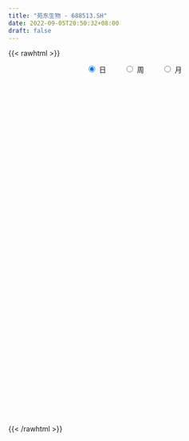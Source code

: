```yaml
---
title: "苑东生物 - 688513.SH"
date: 2022-09-05T20:50:32+08:00
draft: false
---
```

{{< rawhtml >}}
    <div style="text-align: center">
        <label style="padding: 1rem;"><input style="margin-right: .5rem" type="radio" name="period" value="D" checked onclick="period_change(this)">日</label>
        <label style="padding: 1rem;"><input style="margin-right: .5rem" type="radio" name="period" value="W" onclick="period_change(this)">周</label>
        <label style="padding: 1rem;"><input style="margin-right: .5rem" type="radio" name="period" value="M" onclick="period_change(this)">月</label>
    </div>
    <div id="chart" style="height: 700px;"></div> 
    <script type="text/javascript">
        const D_v = [179288.15,101387.29,84941.63,60343.15,51311.43,41152.66,30632.83,27753.67,18935.34,27508.37,22619.22,47606.26,21543.46,16333.46,19365.78,21265.16,15205.59,11748.53,17026.25,8494.72,9306.65,11821.49,15340.35,13399.79,24670.44,14743.8,11537.12,11911.06,12759.18,13360.51,13794.62,13381.86,7322.59,10827.21,7679.54,9075.73,10219.37,13784.32,8064.44,5420.5,6829.8,10794.38,15506.44,18825.06,11124.3,7012.35,6121.79,7814.31,8197.77,5789.52,22901.57,13729.7,28488.13,13181.88,14452.89,8908.75,12156.99,6172.84,5531.55,6032.75,5326.14,4816.56,5130.88,5685.33,5997.94,3644.01,7612.09,3300.24,3845.95,4058.09,5970.99,5906.73,5500.37,8104.78,8821.41,9876.35,3627.0,4483.38,2990.63,3230.12,3122.37,4827.17,4457.87,6803.47,10276.07,5254.3,10656.99,4075.2,3654.43,6169.0,8271.0,4775.58,3844.66,3276.54,4293.46,4887.6,5189.0,2925.81,2628.8,3500.9,2948.4,2539.37,2983.3,3239.3,4312.88,3363.38,2321.44,2287.53,2918.22,4676.44,3616.35,5711.12,3142.55,3152.97,3853.32,2329.92,3381.24,8619.77,3466.66,4228.48,2360.44,4139.25,3755.79,2960.13,2187.08,3900.43,3175.56,2259.63,3017.49,3043.16,3546.7,2823.24,2925.41,2352.87,2168.18,3212.72,4202.16,7898.15,1802.25,3484.58,2929.45,3150.3,2320.99,3842.39,2657.33,3346.91,2686.21,4763.13,3178.0,7580.82,5952.66,4840.78,4128.89,2082.22,3740.46,8411.8,5388.62,3792.25,4802.52,4342.55,2555.43,5118.31,2138.92,2454.75,2321.94,11012.39,6083.73,4613.76,9502.27,5332.4,5084.89,7306.15,8953.64,7643.32,16500.96,6706.16,7255.86,7789.3,6998.35,10646.66,8222.98,7078.06,11104.89,5336.12,6614.6,6596.34,5305.21,6462.49,3160.89,2393.32,3472.93,3838.03,10316.6,3460.51,4315.78,3449.48,4717.21,4042.74,3730.84,5490.94,7381.88,6114.07,7578.04,3402.31,5342.82,2935.43,3575.16,3190.92,4677.51,4438.35,2732.37,3640.93,4305.4,5550.16,11150.06,6711.34,6999.69,5324.47,6645.1,3354.88,15552.17,7805.21,14538.29,9443.17,9259.34,9274.56,4097.5,6637.93,6048.39,3617.62,4372.7,5626.15,7126.64,6374.8,13061.6,8821.47,5876.48,8280.28,13040.9,7669.41,6370.3,4458.7,4325.51,4667.42,7157.75,7993.96,10976.77,6596.93,5367.96,7397.66,3773.26,7983.14,5339.37,3435.33,4743.94,5698.62,4751.24,4609.49,4740.5,3650.56,2076.68,5088.29,2348.21,4268.26,2980.65,3445.5,4421.8,3123.38,2638.69,2393.25,2626.46,4135.98,5570.98,6927.13,3315.85,3309.27,4231.41,3051.33,2328.04,3863.11,3107.62,3718.18,3479.27,3421.11,3858.21,4849.12,10975.28,8386.19,6303.16,19460.77,10549.82,13136.79,9477.77,6050.01,7273.25,5852.09,7111.15,22779.84,19530.81,13695.89,9451.4,8969.15,7705.07,9284.62,11465.9,10456.05,6488.07,6374.76,5137.49,5826.45,5410.94,5247.41,5366.34,5678.04,5219.75,4153.73,5060.08,3951.3,6705.05,5219.57,5267.67,13844.48,7858.14,8529.42,14769.13,10589.34,11189.84,21456.94,19013.96,60747.17,36428.13,35207.83,26244.73,19925.06,18000.5,19528.55,11014.22,17268.23,12979.8,10258.12,10049.9,10267.66,7986.66,7255.19,6538.58,7549.67,8483.14,12527.6,7624.28,14248.96,5207.32,7351.81,17165.61,10457.19,6213.24,5181.31,10609.57,9472.98,14469.69,6286.99,3537.17,8042.47,20891.63,11241.64,15405.87,23714.87,10324.98,12540.93,8254.51,10578.53,14597.32,14114.44,6298.62,9767.53,11615.2,6410.19,8980.09,12352.15,5989.18,10115.92,13204.98,4670.42,6759.46,6444.26,6139.89,5530.86,4595.88,4294.66,3613.57,2457.54,4106.3,6989.32,2137.63,2028.95,2951.15,3276.04,6162.26,5104.94,3178.75,7769.87,8094.66,7627.41,8222.82,4152.41,3835.16,5075.22,3829.47,2763.86,3864.17,5040.15,4933.47,3797.98,3068.66,4946.9,4488.38,4089.25,4558.7,3245.19,2138.88,1999.98,2762.57,3170.38,5793.73,6595.66,4294.28,7820.62,5099.31,3483.29,2638.54,2868.97,2198.26,3840.14,4356.47,1967.56,1738.12,1556.94,3552.38,6398.18,4208.68,3796.13,4724.4,4435.29,23500.99,8354.96,5518.09,5424.91,3998.28,3612.83,4087.8,11253.59,8876.73,7680.95,15593.54,9592.17,6412.89,10425.2,13985.31,10562.62,11480.79,8336.14,10792.01,11995.61,12534.83,7986.65,7251.82,6531.63,6771.88,6157.36,5869.3,3105.39,5975.55,5233.48,3466.9,3286.9,5823.69,8257.78,5097.86,6143.17,4782.37,4966.26,3845.32,2273.63,2666.88,1408.23,4322.27,3191.27,3536.5,2902.93]
const D_histogram = [0.0,-0.0906210826,-0.648537645,-1.3224784543,-1.8769971573,-2.391602455,-2.7032591242,-2.6667397584,-2.4480318935,-2.0629432007,-1.5992661753,-1.0029703782,-0.5950316654,-0.3398582106,-0.0870997465,0.1995949742,0.3095578364,0.368648984,0.2202473295,0.1851960344,0.1945261241,0.3213622254,0.5546725391,0.7531557272,0.9336429526,0.9151245054,0.9430658641,0.9288664353,0.9570806905,0.9609935316,0.8387892724,0.6165045713,0.5280863591,0.5084973593,0.4910737911,0.4237474581,0.2766524593,0.1300364335,0.1442724868,0.1727367341,0.2324838051,0.3056237195,0.4209179136,0.5454194981,0.525609006,0.4470958616,0.4408231207,0.4472445356,0.3307165621,0.3026634489,0.4272100958,0.5046072295,0.6314838904,0.6542858456,0.5006791971,0.3065937057,0.0793815837,-0.0751771507,-0.1318903931,-0.1584639083,-0.1752412305,-0.1743887573,-0.1621334906,-0.2023545076,-0.2671533938,-0.2808101404,-0.3618879611,-0.3812315769,-0.3044770933,-0.3048369087,-0.1964635493,-0.1030292228,-0.0753138576,-0.1404870484,-0.2269591166,-0.3983118107,-0.4661949853,-0.5284220326,-0.5022272471,-0.4476432851,-0.3356251677,-0.1697412925,-0.0479656896,-0.0513699113,-0.1846311923,-0.1946811927,-0.0467621142,0.0553133631,0.1008417416,0.227011837,0.3736207887,0.4064407005,0.4265579693,0.4392393817,0.455166897,0.4431768705,0.3233242109,0.2224597288,0.1829494853,0.0948425505,0.0068439391,-0.0075662666,0.0134327872,-0.0421467679,-0.0457118294,-0.0131932579,0.0504780548,0.1078863146,0.1338629715,0.2105860286,0.262921721,0.2870564608,0.2616016451,0.2211194366,0.1256114465,0.0820213649,0.0973212557,0.0183203457,-0.0123022615,-0.0735102693,-0.0771221305,-0.0985137404,-0.1309797894,-0.1537085663,-0.1496470974,-0.1688709827,-0.1802372088,-0.1505720579,-0.115546446,-0.0346995596,0.0247594559,0.1046538416,0.1169869785,0.149878537,0.1412593981,0.1814186958,0.2075130077,0.0965918137,0.0323836259,0.0211679883,-0.0003274373,-0.0220330498,-0.0248133957,-0.0072331496,-0.0014089144,-0.0230386996,-0.0657951672,-0.134718344,-0.1261392842,-0.0129860112,0.1087561377,0.1418216264,0.1542639597,0.1636252552,0.1216903217,0.1784365282,0.1685701176,0.1228288069,0.0235345022,-0.0333366434,-0.07842946,-0.1563550865,-0.1885151933,-0.1758349227,-0.1461625325,0.0161059386,0.0895667548,0.0854406295,0.205651943,0.2279083473,0.2457945962,0.2843327629,0.3312323353,0.3642047604,0.4745959067,0.4951786338,0.4508818244,0.4393281996,0.3591951582,0.3543316899,0.2799449411,0.2105543134,0.1799998418,0.0607449619,-0.0939526416,-0.2076582256,-0.2764733435,-0.3780084631,-0.4613206409,-0.4754617424,-0.4431464267,-0.3747390108,-0.2462365614,-0.1475077543,-0.1041886485,-0.0848691293,-0.0654569974,-0.117054674,-0.1208435668,-0.0916400867,-0.0130853528,0.0393449851,-0.0072091821,-0.0195360762,-0.0741750962,-0.0846544855,-0.0552260028,-0.0315569829,0.0160512217,-0.0157656772,-0.0273759644,-0.0256501129,0.0175877467,0.0322073586,0.1537706135,0.173544185,0.172758214,0.1466080148,0.0022120809,-0.0370640415,0.1161347375,0.2125606192,0.3444442725,0.4372467154,0.4122621821,0.2978667397,0.2240074306,0.166791297,0.0632755694,0.0100508908,-0.0025033486,0.0059922619,-0.0902020024,-0.1618881083,-0.0921943575,-0.1262300685,-0.1025940998,-0.0214796611,0.0761417334,0.0479921399,-0.055707478,-0.140570533,-0.1514222475,-0.1711306451,-0.2434684765,-0.2889250673,-0.2710955775,-0.2483779067,-0.2359847458,-0.2659124924,-0.259564453,-0.296590999,-0.3186199596,-0.3038406648,-0.2781982655,-0.1864686256,-0.091523765,-0.0561299524,-0.0553218173,-0.0499423467,-0.0469712367,-0.098526995,-0.1060270938,-0.0246523532,0.0163203684,-0.0206311225,0.0353207644,0.0730987817,0.1056350729,0.1125179295,0.1154679812,0.1525494505,0.2036268551,0.1856683053,0.1485701337,0.1093780402,0.0381317282,-0.0284977785,-0.035707119,0.012017028,-0.0111031859,0.0413108882,0.0756852918,0.0750803088,0.0875112298,0.0976890483,0.1427127195,0.1545611254,0.1491097652,0.1576500535,0.1486259582,0.1166018008,0.0428567014,-0.0054068674,-0.0255840775,-0.0353375644,-0.0354131217,0.091277319,0.1712338383,0.2441201304,0.2667162405,0.2413209505,0.1808832348,0.1408045325,0.0214545693,-0.0973392734,-0.1423267782,-0.160069195,-0.1594400016,-0.1590907824,-0.1438946894,-0.1485794515,-0.1491865069,-0.1475040622,-0.142862255,-0.1241579397,-0.086488044,-0.0769990827,-0.0906007287,-0.0584051746,-0.0437318142,0.010981754,0.0649241846,0.1103021413,0.1495963932,0.1182208263,0.1568833609,0.1994076761,0.3112300489,0.7502862022,1.0257428385,1.165288107,1.1509633915,1.0517253073,0.8452725776,0.723467398,0.5420294619,0.3148981583,0.0364926569,-0.2531574495,-0.5111201634,-0.7747391837,-0.9101701872,-0.9407652069,-0.9306209761,-0.8627203974,-0.8182864792,-0.882837234,-0.873731648,-0.6465524508,-0.4769192958,-0.3696674625,-0.0580440922,0.2020986609,0.2907940028,0.3764834758,0.3655941334,0.4413274382,0.4374665198,0.3829228052,0.300513139,0.2534123559,0.4205106577,0.4524089066,0.4070739174,0.242665402,0.1367720108,0.198514939,0.1497652986,-0.1134435553,-0.217493518,-0.1150036797,-0.0796222568,0.051146141,0.1147523709,0.121179588,0.1230638215,0.1000233331,0.0731893619,-0.1187938191,-0.1544274291,-0.2021633013,-0.2411197631,-0.2866598005,-0.3568981914,-0.4425888127,-0.5382073889,-0.5527610146,-0.6402027182,-0.6664543582,-0.6591162326,-0.5785529792,-0.5654028122,-0.5600831861,-0.60462263,-0.605224101,-0.6655816963,-0.6112934291,-0.4789418558,-0.3647731548,-0.318208777,-0.1064112614,0.1515040462,0.3446873577,0.4844707776,0.5370417539,0.5679840209,0.5990458293,0.6182544331,0.6142158947,0.6161162883,0.6144916243,0.587005957,0.5625593517,0.3983417028,0.3201448568,0.248817762,0.1402961078,0.1242353039,0.1488170004,0.1915012417,0.2173306934,0.2186211703,0.1643982107,0.0280704872,-0.1602944851,-0.2606310917,-0.2603724309,-0.2749784498,-0.3045289018,-0.2869580542,-0.2764956148,-0.3029538653,-0.3147379189,-0.3236474989,-0.302109106,-0.2006620668,-0.0514378016,0.0038788098,0.0338033626,0.0416996894,0.1444083754,0.4871778948,0.602040525,0.6406905613,0.5936241196,0.5067100941,0.4550193778,0.3479446779,0.3028738022,0.2581329732,0.2070597658,0.3794993104,0.5028001608,0.5634414999,0.5860895446,0.7100363915,0.6117527125,0.5527975286,0.4290640151,0.2727897977,0.179633127,0.0411665889,-0.1421470143,-0.3002402938,-0.434830497,-0.4260275351,-0.4046965282,-0.3974070123,-0.4264745606,-0.2684268143,-0.1883960829,-0.1457146162,-0.1551516838,-0.0834500451,-0.0499764258,-0.190799381,-0.2160709532,-0.3266440696,-0.5211558731,-0.5903302669,-0.5970337117,-0.4894790961,-0.4009861568,-0.3715617359,-0.3409271554,-0.2025110919,-0.0869352576]
const D_fast = [0.0,-0.1132763533,-0.8333273269,-1.8378877498,-2.8616557421,-3.9741616535,-4.9616331037,-5.5917986775,-5.985098786,-6.1157458934,-6.0518854118,-5.7063322093,-5.4471514129,-5.2769425107,-5.0459589833,-4.7093655189,-4.5220131976,-4.3707598041,-4.4640996261,-4.4528519127,-4.394890292,-4.1877136343,-3.8157351858,-3.428963066,-3.0150651024,-2.8048024232,-2.5410945985,-2.3230774185,-2.0555929906,-1.8114317666,-1.7239387077,-1.7920972661,-1.7484938885,-1.6409585484,-1.5356136688,-1.4970031373,-1.5749350213,-1.6890419388,-1.6387377637,-1.5670893329,-1.4492213107,-1.2996754664,-1.0791517938,-0.8182953348,-0.7067035754,-0.6734427544,-0.5695097152,-0.4512771663,-0.4851259993,-0.4375132503,-0.2061640794,-0.0026151383,0.2821324952,0.4685059118,0.4400690625,0.3226319976,0.1152652715,-0.0580877506,-0.1477735912,-0.2139630836,-0.2745507134,-0.3172954295,-0.3455735355,-0.4363831794,-0.567970414,-0.6518296957,-0.8233795067,-0.9380310167,-0.9373958064,-1.013964849,-0.9547073769,-0.8870303561,-0.8781434553,-0.9784384082,-1.1216502556,-1.3925809023,-1.5770128232,-1.7713453786,-1.8707074049,-1.9280342642,-1.8999224387,-1.7764738867,-1.6666897062,-1.6829364057,-1.8623554847,-1.9210757833,-1.7848472334,-1.6689434153,-1.5982046015,-1.4152815468,-1.1752673979,-1.040837311,-0.9140805499,-0.791589292,-0.6618700525,-0.5630658614,-0.6020874682,-0.6473370181,-0.6411098903,-0.7055061874,-0.7917938141,-0.8080955864,-0.7837383358,-0.8498545829,-0.8648476018,-0.8356273448,-0.7593365184,-0.6749566798,-0.6155142801,-0.4861447158,-0.3680785932,-0.2721797382,-0.2322341426,-0.217436492,-0.2815416205,-0.3046263609,-0.2649961562,-0.3394169798,-0.3731151523,-0.4527007274,-0.4755931212,-0.5216131663,-0.5868241626,-0.647980081,-0.6813303865,-0.7427720175,-0.7991975458,-0.8071754094,-0.8010364089,-0.7288644124,-0.663215533,-0.5571576869,-0.5155778054,-0.4452166127,-0.418520902,-0.3330069304,-0.2550343665,-0.3418076071,-0.3979198885,-0.403843529,-0.4254208139,-0.4526346889,-0.4616183836,-0.445846425,-0.4403744184,-0.4677638785,-0.5269691378,-0.6295719007,-0.6525276619,-0.5426208917,-0.3936897084,-0.3251688131,-0.2741604898,-0.2238928806,-0.2354052336,-0.1340498951,-0.1017737763,-0.1168078852,-0.2102185645,-0.2754238708,-0.3401240525,-0.4571384506,-0.5364273557,-0.5677058158,-0.5745740587,-0.408279103,-0.3124265981,-0.2951925661,-0.1235682667,-0.0443347756,0.0350001223,0.1446214797,0.274329136,0.3983527512,0.6273928742,0.7717702597,0.8401939064,0.9384723315,0.9481380796,1.0318575338,1.0274570203,1.010704971,1.0251504598,0.9210818204,0.7428960565,0.5772759161,0.4393424623,0.2433052269,0.0446628889,-0.0883436482,-0.1668149391,-0.192092276,-0.125148967,-0.0632970985,-0.0460251548,-0.0479229179,-0.0448750353,-0.1257363804,-0.159736165,-0.1534427066,-0.0781593109,-0.0158927267,-0.0642491894,-0.0814601026,-0.1546428966,-0.1862859073,-0.1706639253,-0.1548841511,-0.1032631411,-0.1390214593,-0.1574757375,-0.1621624144,-0.114527618,-0.0918561665,0.0681497419,0.1313093596,0.1737129421,0.1842147466,0.0403718329,-0.0081702999,0.1740621635,0.3236282,0.5416229215,0.7437370431,0.8218180554,0.7818892979,0.7640318464,0.7485135371,0.6608167018,0.6101047459,0.5969246694,0.6069183454,0.4881735805,0.3760154476,0.4226606089,0.3570673809,0.3550548246,0.4307993481,0.5474561759,0.5313046173,0.4136781299,0.2936724417,0.2449651653,0.1824741064,0.0492691559,-0.0684187017,-0.1183631063,-0.1577399121,-0.2043429376,-0.3007488073,-0.3592918813,-0.470466177,-0.5721501274,-0.6333309989,-0.677238166,-0.6321256824,-0.5600617631,-0.5387004386,-0.5517227578,-0.5588288738,-0.567600573,-0.6437880801,-0.6777949523,-0.6025833,-0.5575304863,-0.5996397579,-0.5348576799,-0.4788049672,-0.4198599078,-0.3848475688,-0.3530305218,-0.2778116899,-0.1758275716,-0.147369045,-0.1473246832,-0.1591722666,-0.2208856465,-0.2946395978,-0.3107757181,-0.2600473141,-0.2859433245,-0.2232015284,-0.1699058018,-0.1517407077,-0.1174319791,-0.0828318986,-0.0021300475,0.0483586398,0.0801847208,0.1281375225,0.1562699168,0.1533962095,0.0903652855,0.0407499999,0.0141767704,-0.0044111076,-0.0133399453,0.1361698252,0.258934804,0.3928511287,0.4821262989,0.5170612466,0.5018443396,0.4969667703,0.3829804495,0.2398517884,0.1592825891,0.1015228736,0.0622920666,0.0228685902,0.0020910108,-0.0397386142,-0.0776422962,-0.1128358672,-0.1439096237,-0.1562447933,-0.1401969086,-0.149957718,-0.1862095462,-0.1686152857,-0.1648748789,-0.1074158721,-0.0372423953,0.0357110967,0.1124044469,0.1105840865,0.1884674613,0.2808436956,0.4704735806,1.0971012844,1.6289936304,2.0598609256,2.333277058,2.4969703007,2.5018357153,2.5608973853,2.5149668146,2.3665600506,2.0972777135,1.7443382446,1.3585954899,0.9012916737,0.5383181233,0.2725318019,0.0500207888,-0.0977587319,-0.2578964336,-0.5431564968,-0.7524838228,-0.6869427383,-0.6365394073,-0.6217044396,-0.3245920924,-0.013924674,0.1474691686,0.3272795106,0.4077887015,0.5938538658,0.6993595773,0.7405465641,0.7332651826,0.7495174885,1.0217434548,1.1667439303,1.2231774205,1.1194352555,1.047734867,1.1591065299,1.1477982142,0.8562284715,0.6978051293,0.7715440477,0.7870199064,0.9305748394,1.022869162,1.0595912761,1.092241465,1.0942068099,1.0856701792,0.8639885434,0.7897480761,0.6914713787,0.592234976,0.4750299885,0.3155670497,0.1192292253,-0.1109411981,-0.2636850775,-0.5111774607,-0.7040426901,-0.8614836227,-0.9255586141,-1.0537591502,-1.1884603207,-1.384155422,-1.5360629183,-1.7628159377,-1.8613510277,-1.8487349184,-1.825759506,-1.8587473225,-1.6735526223,-1.3777613031,-1.0984061522,-0.8375050378,-0.6506736231,-0.4777353508,-0.2969120851,-0.1231398731,0.0263755622,0.1823050279,0.33430327,0.4535690919,0.5697623245,0.5051301013,0.5069694695,0.4978468153,0.424399188,0.4393972101,0.5011831566,0.5917427084,0.6719048335,0.7278506029,0.714727196,0.5854170943,0.3569785007,0.1914841212,0.1266496743,0.0432990429,-0.0623836345,-0.1165523005,-0.1752137647,-0.2774104816,-0.3678790149,-0.4577004696,-0.5116893533,-0.4604078308,-0.3240430159,-0.2677567021,-0.2293813086,-0.2110600595,-0.0722492796,0.3923147135,0.6576874749,0.8565101515,0.9578497397,0.9976132377,1.059677366,1.0395888354,1.0702364103,1.0900288246,1.0907205587,1.3580349309,1.6070358215,1.8085375356,1.9777079665,2.2791639112,2.3338184103,2.4130626086,2.3965950989,2.3085183309,2.260269942,2.132095051,1.9132446943,1.6800913413,1.4367935139,1.339089592,1.2592464669,1.1671842297,1.0314980412,1.122439084,1.1553707946,1.1616236072,1.1133986188,1.1642377461,1.185217259,0.9966944585,0.917405148,0.7251710142,0.4003702425,0.1836132819,0.0276514092,0.0128362508,0.0010826508,-0.0623833622,-0.1169805706,-0.0291922801,0.0646497399]
const D_slow = [0.0,-0.0226552707,-0.1847896819,-0.5154092955,-0.9846585848,-1.5825591985,-2.2583739796,-2.9250589192,-3.5370668925,-4.0528026927,-4.4526192365,-4.7033618311,-4.8521197474,-4.9370843001,-4.9588592367,-4.9089604932,-4.8315710341,-4.7394087881,-4.6843469557,-4.6380479471,-4.5894164161,-4.5090758597,-4.3704077249,-4.1821187931,-3.948708055,-3.7199269286,-3.4841604626,-3.2519438538,-3.0126736811,-2.7724252982,-2.5627279801,-2.4086018373,-2.2765802476,-2.1494559077,-2.0266874599,-1.9207505954,-1.8515874806,-1.8190783722,-1.7830102505,-1.739826067,-1.6817051157,-1.6052991859,-1.5000697075,-1.3637148329,-1.2323125814,-1.120538616,-1.0103328358,-0.8985217019,-0.8158425614,-0.7401766992,-0.6333741752,-0.5072223678,-0.3493513952,-0.1857799338,-0.0606101346,0.0160382919,0.0358836878,0.0170894001,-0.0158831982,-0.0554991752,-0.0993094829,-0.1429066722,-0.1834400448,-0.2340286717,-0.3008170202,-0.3710195553,-0.4614915456,-0.5567994398,-0.6329187131,-0.7091279403,-0.7582438276,-0.7840011333,-0.8028295977,-0.8379513598,-0.894691139,-0.9942690916,-1.1108178379,-1.2429233461,-1.3684801579,-1.4803909791,-1.564297271,-1.6067325942,-1.6187240166,-1.6315664944,-1.6777242925,-1.7263945906,-1.7380851192,-1.7242567784,-1.699046343,-1.6422933838,-1.5488881866,-1.4472780115,-1.3406385192,-1.2308286737,-1.1170369495,-1.0062427319,-0.9254116791,-0.8697967469,-0.8240593756,-0.800348738,-0.7986377532,-0.8005293198,-0.797171123,-0.807707815,-0.8191357724,-0.8224340868,-0.8098145732,-0.7828429945,-0.7493772516,-0.6967307445,-0.6310003142,-0.559236199,-0.4938357877,-0.4385559286,-0.407153067,-0.3866477257,-0.3623174118,-0.3577373254,-0.3608128908,-0.3791904581,-0.3984709907,-0.4230994258,-0.4558443732,-0.4942715148,-0.5316832891,-0.5739010348,-0.618960337,-0.6566033515,-0.685489963,-0.6941648529,-0.6879749889,-0.6618115285,-0.6325647839,-0.5950951496,-0.5597803001,-0.5144256262,-0.4625473742,-0.4383994208,-0.4303035143,-0.4250115173,-0.4250933766,-0.430601639,-0.436804988,-0.4386132754,-0.438965504,-0.4447251789,-0.4611739707,-0.4948535567,-0.5263883777,-0.5296348805,-0.5024458461,-0.4669904395,-0.4284244496,-0.3875181358,-0.3570955553,-0.3124864233,-0.2703438939,-0.2396366922,-0.2337530666,-0.2420872275,-0.2616945925,-0.3007833641,-0.3479121624,-0.3918708931,-0.4284115262,-0.4243850416,-0.4019933529,-0.3806331955,-0.3292202098,-0.2722431229,-0.2107944739,-0.1397112832,-0.0569031993,0.0341479908,0.1527969675,0.2765916259,0.389312082,0.4991441319,0.5889429215,0.6775258439,0.7475120792,0.8001506576,0.845150618,0.8603368585,0.8368486981,0.7849341417,0.7158158058,0.62131369,0.5059835298,0.3871180942,0.2763314875,0.1826467348,0.1210875945,0.0842106559,0.0581634937,0.0369462114,0.0205819621,-0.0086817064,-0.0388925981,-0.0618026198,-0.065073958,-0.0552377118,-0.0570400073,-0.0619240264,-0.0804678004,-0.1016314218,-0.1154379225,-0.1233271682,-0.1193143628,-0.1232557821,-0.1300997732,-0.1365123014,-0.1321153647,-0.1240635251,-0.0856208717,-0.0422348254,0.0009547281,0.0376067318,0.038159752,0.0288937416,0.057927426,0.1110675808,0.1971786489,0.3064903278,0.4095558733,0.4840225582,0.5400244159,0.5817222401,0.5975411325,0.6000538551,0.599428018,0.6009260835,0.5783755829,0.5379035558,0.5148549664,0.4832974493,0.4576489244,0.4522790091,0.4713144425,0.4833124774,0.4693856079,0.4342429747,0.3963874128,0.3536047515,0.2927376324,0.2205063656,0.1527324712,0.0906379946,0.0316418081,-0.034836315,-0.0997274282,-0.173875178,-0.2535301679,-0.3294903341,-0.3990399004,-0.4456570568,-0.4685379981,-0.4825704862,-0.4964009405,-0.5088865272,-0.5206293364,-0.5452610851,-0.5717678586,-0.5779309468,-0.5738508547,-0.5790086354,-0.5701784443,-0.5519037489,-0.5254949806,-0.4973654983,-0.468498503,-0.4303611404,-0.3794544266,-0.3330373503,-0.2958948169,-0.2685503068,-0.2590173747,-0.2661418194,-0.2750685991,-0.2720643421,-0.2748401386,-0.2645124166,-0.2455910936,-0.2268210164,-0.204943209,-0.1805209469,-0.144842767,-0.1062024857,-0.0689250444,-0.029512531,0.0076439586,0.0367944088,0.0475085841,0.0461568673,0.0397608479,0.0309264568,0.0220731764,0.0448925061,0.0877009657,0.1487309983,0.2154100584,0.2757402961,0.3209611048,0.3561622379,0.3615258802,0.3371910618,0.3016093673,0.2615920686,0.2217320682,0.1819593726,0.1459857002,0.1088408373,0.0715442106,0.0346681951,-0.0010473687,-0.0320868536,-0.0537088646,-0.0729586353,-0.0956088175,-0.1102101111,-0.1211430647,-0.1183976262,-0.10216658,-0.0745910447,-0.0371919464,-0.0076367398,0.0315841004,0.0814360195,0.1592435317,0.3468150822,0.6032507919,0.8945728186,1.1823136665,1.4452449933,1.6565631377,1.8374299872,1.9729373527,2.0516618923,2.0607850565,1.9974956941,1.8697156533,1.6760308574,1.4484883106,1.2132970088,0.9806417648,0.7649616655,0.5603900457,0.3396807372,0.1212478252,-0.0403902875,-0.1596201115,-0.2520369771,-0.2665480002,-0.2160233349,-0.1433248342,-0.0492039653,0.0421945681,0.1525264276,0.2618930576,0.3576237589,0.4327520436,0.4961051326,0.601232797,0.7143350237,0.816103503,0.8767698535,0.9109628562,0.960591591,0.9980329156,0.9696720268,0.9152986473,0.8865477274,0.8666421632,0.8794286984,0.9081167911,0.9384116881,0.9691776435,0.9941834768,1.0124808173,0.9827823625,0.9441755052,0.8936346799,0.8333547391,0.761689789,0.6724652412,0.561818038,0.4272661908,0.2890759371,0.1290252576,-0.037588332,-0.2023673901,-0.3470056349,-0.488356338,-0.6283771345,-0.779532792,-0.9308388173,-1.0972342414,-1.2500575986,-1.3697930626,-1.4609863513,-1.5405385455,-1.5671413609,-1.5292653493,-1.4430935099,-1.3219758155,-1.187715377,-1.0457193718,-0.8959579144,-0.7413943062,-0.5878403325,-0.4338112604,-0.2801883543,-0.1334368651,0.0072029728,0.1067883985,0.1868246127,0.2490290532,0.2841030802,0.3151619062,0.3523661563,0.4002414667,0.45457414,0.5092294326,0.5503289853,0.5573466071,0.5172729858,0.4521152129,0.3870221052,0.3182774927,0.2421452673,0.1704057537,0.10128185,0.0255433837,-0.053141096,-0.1340529707,-0.2095802473,-0.259745764,-0.2726052144,-0.2716355119,-0.2631846713,-0.2527597489,-0.2166576551,-0.0948631813,0.0556469499,0.2158195902,0.3642256201,0.4909031437,0.6046579881,0.6916441576,0.7673626081,0.8318958514,0.8836607929,0.9785356205,1.1042356607,1.2450960357,1.3916184218,1.5691275197,1.7220656978,1.86026508,1.9675310838,2.0357285332,2.080636815,2.0909284622,2.0553917086,1.9803316351,1.8716240109,1.7651171271,1.6639429951,1.564591242,1.4579726018,1.3908658983,1.3437668775,1.3073382235,1.2685503025,1.2476877913,1.2351936848,1.1874938396,1.1334761012,1.0518150838,0.9215261156,0.7739435488,0.6246851209,0.5023153469,0.4020688077,0.3091783737,0.2239465848,0.1733188119,0.1515849975]
const D_data = [['2020-09-02', 78.0, 74.72, 74.6, 88.0],['2020-09-03', 71.1, 73.3, 70.12, 79.44],['2020-09-04', 72.0, 65.37, 65.28, 72.0],['2020-09-07', 64.51, 59.73, 59.58, 65.99],['2020-09-08', 59.7, 56.5, 55.38, 61.1],['2020-09-09', 56.0, 52.2, 52.2, 56.89],['2020-09-10', 52.5, 50.18, 49.61, 52.84],['2020-09-11', 49.74, 51.27, 49.51, 52.47],['2020-09-14', 52.1, 51.73, 51.28, 52.51],['2020-09-15', 51.11, 53.1, 51.11, 54.24],['2020-09-16', 52.99, 54.31, 52.5, 54.77],['2020-09-17', 53.93, 57.15, 53.6, 59.3],['2020-09-18', 56.16, 56.19, 55.42, 57.0],['2020-09-21', 55.92, 55.0, 54.55, 56.49],['2020-09-22', 54.58, 55.47, 54.58, 57.68],['2020-09-23', 55.3, 56.7, 55.3, 57.2],['2020-09-24', 56.5, 55.07, 54.63, 56.5],['2020-09-25', 55.4, 54.48, 54.22, 56.36],['2020-09-28', 54.39, 51.2, 51.0, 54.43],['2020-09-29', 52.0, 51.62, 50.86, 52.18],['2020-09-30', 52.0, 51.6, 51.33, 52.16],['2020-10-09', 52.6, 53.0, 52.19, 53.17],['2020-10-12', 53.0, 55.03, 52.9, 55.12],['2020-10-13', 55.14, 55.68, 54.49, 55.98],['2020-10-14', 55.5, 56.58, 55.06, 58.66],['2020-10-15', 56.34, 54.72, 54.58, 56.34],['2020-10-16', 54.83, 55.56, 54.28, 55.72],['2020-10-19', 55.57, 55.34, 55.05, 57.0],['2020-10-20', 55.55, 56.22, 55.0, 56.88],['2020-10-21', 56.52, 56.36, 55.42, 57.14],['2020-10-22', 55.98, 54.8, 54.3, 56.23],['2020-10-23', 54.8, 52.84, 52.5, 55.47],['2020-10-26', 52.84, 53.8, 52.51, 53.95],['2020-10-27', 54.14, 54.47, 54.14, 55.28],['2020-10-28', 54.61, 54.5, 53.8, 54.8],['2020-10-29', 54.39, 53.73, 53.5, 54.39],['2020-10-30', 54.25, 52.16, 52.11, 54.27],['2020-11-02', 52.05, 51.27, 49.8, 52.1],['2020-11-03', 51.2, 52.78, 51.03, 52.91],['2020-11-04', 52.81, 52.95, 52.4, 53.36],['2020-11-05', 53.73, 53.5, 52.82, 53.99],['2020-11-06', 53.86, 54.01, 53.4, 54.95],['2020-11-09', 54.48, 55.12, 53.76, 55.38],['2020-11-10', 55.59, 56.07, 55.11, 56.65],['2020-11-11', 55.85, 54.79, 54.45, 56.13],['2020-11-12', 54.99, 54.01, 53.85, 55.24],['2020-11-13', 54.01, 54.89, 53.52, 54.89],['2020-11-16', 55.18, 55.27, 54.78, 55.68],['2020-11-17', 55.08, 53.62, 53.42, 55.45],['2020-11-18', 53.7, 54.48, 53.61, 54.57],['2020-11-19', 54.2, 56.85, 54.02, 57.81],['2020-11-20', 57.0, 57.1, 56.03, 57.47],['2020-11-23', 56.9, 58.67, 56.88, 60.8],['2020-11-24', 58.06, 58.25, 57.73, 59.3],['2020-11-25', 58.42, 56.13, 55.86, 58.58],['2020-11-26', 56.13, 55.0, 54.67, 56.49],['2020-11-27', 55.01, 53.6, 52.88, 55.27],['2020-11-30', 53.38, 53.48, 52.71, 54.09],['2020-12-01', 53.49, 54.05, 53.49, 54.16],['2020-12-02', 54.27, 54.08, 53.62, 54.43],['2020-12-03', 54.01, 53.94, 53.52, 54.32],['2020-12-04', 53.67, 53.96, 53.6, 54.04],['2020-12-07', 53.9, 53.98, 53.82, 54.63],['2020-12-08', 54.3, 53.07, 53.07, 54.3],['2020-12-09', 53.07, 52.25, 51.84, 53.29],['2020-12-10', 52.23, 52.41, 52.02, 52.99],['2020-12-11', 52.51, 50.99, 50.61, 52.51],['2020-12-14', 51.0, 51.12, 50.72, 51.47],['2020-12-15', 51.0, 52.12, 51.0, 52.23],['2020-12-16', 51.91, 51.02, 51.0, 52.24],['2020-12-17', 51.17, 52.37, 51.15, 52.44],['2020-12-18', 52.59, 52.5, 52.25, 53.44],['2020-12-21', 52.77, 51.82, 51.5, 52.98],['2020-12-22', 51.8, 50.35, 49.84, 52.27],['2020-12-23', 50.35, 49.4, 49.18, 51.3],['2020-12-24', 49.4, 47.25, 47.02, 49.4],['2020-12-25', 47.02, 47.4, 46.76, 47.54],['2020-12-28', 47.5, 46.55, 46.35, 47.5],['2020-12-29', 46.5, 46.96, 46.35, 47.39],['2020-12-30', 46.71, 46.95, 46.54, 47.0],['2020-12-31', 46.92, 47.59, 46.82, 47.7],['2021-01-04', 47.42, 48.59, 47.42, 48.79],['2021-01-05', 48.69, 48.5, 48.11, 49.05],['2021-01-06', 48.47, 46.98, 46.62, 48.69],['2021-01-07', 46.75, 44.65, 44.44, 47.15],['2021-01-08', 44.65, 45.41, 44.01, 45.66],['2021-01-11', 47.21, 47.42, 47.11, 48.46],['2021-01-12', 46.62, 47.28, 46.51, 47.4],['2021-01-13', 47.1, 46.79, 46.5, 47.58],['2021-01-14', 46.81, 48.16, 45.92, 48.46],['2021-01-15', 48.27, 49.17, 48.02, 50.03],['2021-01-18', 49.16, 48.33, 48.06, 49.45],['2021-01-19', 48.33, 48.45, 48.18, 49.3],['2021-01-20', 48.52, 48.61, 48.22, 48.99],['2021-01-21', 48.74, 48.92, 48.73, 49.78],['2021-01-22', 49.3, 48.79, 48.25, 49.3],['2021-01-25', 48.88, 47.25, 47.07, 48.88],['2021-01-26', 47.28, 46.98, 46.88, 47.39],['2021-01-27', 47.4, 47.41, 46.8, 47.79],['2021-01-28', 47.0, 46.45, 46.01, 47.6],['2021-01-29', 46.98, 45.9, 45.51, 46.98],['2021-02-01', 45.63, 46.43, 45.63, 46.52],['2021-02-02', 46.77, 46.78, 46.23, 47.38],['2021-02-03', 46.77, 45.6, 45.3, 46.89],['2021-02-04', 45.58, 45.94, 44.21, 46.1],['2021-02-05', 46.0, 46.33, 45.94, 46.95],['2021-02-08', 46.5, 46.88, 46.23, 47.19],['2021-02-09', 46.99, 47.08, 46.68, 47.09],['2021-02-10', 47.3, 46.9, 46.82, 47.34],['2021-02-18', 47.3, 47.85, 47.11, 48.05],['2021-02-19', 48.02, 47.99, 47.62, 48.1],['2021-02-22', 47.99, 47.98, 47.82, 48.9],['2021-02-23', 47.92, 47.5, 47.3, 48.15],['2021-02-24', 47.7, 47.26, 47.0, 47.92],['2021-02-25', 47.55, 46.28, 46.28, 47.7],['2021-02-26', 45.73, 46.58, 45.72, 46.76],['2021-03-01', 46.88, 47.26, 46.52, 47.3],['2021-03-02', 47.0, 45.9, 45.78, 47.0],['2021-03-03', 45.58, 46.16, 45.58, 46.19],['2021-03-04', 46.15, 45.44, 45.43, 46.34],['2021-03-05', 45.45, 45.87, 45.28, 46.0],['2021-03-08', 45.98, 45.45, 45.44, 46.4],['2021-03-09', 45.51, 45.01, 44.64, 45.85],['2021-03-10', 45.4, 44.8, 44.36, 45.54],['2021-03-11', 44.77, 44.89, 44.62, 45.21],['2021-03-12', 44.97, 44.35, 44.22, 45.22],['2021-03-15', 44.43, 44.14, 43.9, 44.43],['2021-03-16', 44.35, 44.48, 44.13, 44.7],['2021-03-17', 44.45, 44.52, 44.26, 44.68],['2021-03-18', 44.69, 45.25, 44.58, 45.4],['2021-03-19', 45.11, 45.26, 45.03, 45.75],['2021-03-22', 45.29, 45.85, 45.23, 45.92],['2021-03-23', 45.87, 45.25, 45.09, 45.93],['2021-03-24', 45.25, 45.65, 45.18, 45.9],['2021-03-25', 45.53, 45.23, 45.0, 45.85],['2021-03-26', 45.23, 45.98, 45.23, 46.06],['2021-03-29', 46.18, 46.07, 45.92, 46.54],['2021-03-30', 45.23, 44.18, 44.05, 45.91],['2021-03-31', 44.29, 44.28, 44.0, 44.34],['2021-04-01', 44.21, 44.7, 44.05, 45.1],['2021-04-02', 45.1, 44.43, 44.42, 45.1],['2021-04-06', 44.26, 44.24, 43.91, 44.41],['2021-04-07', 44.38, 44.33, 43.98, 44.4],['2021-04-08', 44.39, 44.55, 44.17, 44.76],['2021-04-09', 44.55, 44.4, 44.16, 44.55],['2021-04-12', 44.53, 43.94, 43.84, 44.53],['2021-04-13', 43.98, 43.4, 43.37, 43.98],['2021-04-14', 43.39, 42.62, 42.08, 43.39],['2021-04-15', 42.6, 43.25, 42.32, 43.39],['2021-04-16', 43.69, 44.76, 43.33, 45.42],['2021-04-19', 44.47, 45.47, 44.47, 45.53],['2021-04-20', 45.3, 44.81, 44.71, 45.89],['2021-04-21', 44.79, 44.73, 44.73, 45.38],['2021-04-22', 45.09, 44.82, 44.65, 45.1],['2021-04-23', 44.82, 44.15, 44.0, 44.82],['2021-04-26', 44.69, 45.5, 44.69, 45.98],['2021-04-27', 45.33, 44.89, 44.0, 45.33],['2021-04-28', 44.85, 44.37, 44.06, 44.95],['2021-04-29', 44.3, 43.33, 43.3, 44.5],['2021-04-30', 43.34, 43.4, 42.76, 43.7],['2021-05-06', 43.07, 43.19, 42.9, 43.6],['2021-05-07', 43.13, 42.31, 42.26, 43.39],['2021-05-10', 42.32, 42.4, 42.09, 42.49],['2021-05-11', 42.32, 42.71, 41.85, 42.85],['2021-05-12', 42.71, 42.85, 42.23, 43.0],['2021-05-13', 43.5, 44.92, 43.5, 45.16],['2021-05-14', 44.7, 44.43, 44.12, 44.74],['2021-05-17', 44.3, 43.66, 43.66, 44.45],['2021-05-18', 43.89, 45.6, 43.18, 46.67],['2021-05-19', 45.26, 44.89, 44.88, 45.93],['2021-05-20', 44.91, 45.1, 44.43, 45.45],['2021-05-21', 45.15, 45.7, 44.8, 46.22],['2021-05-24', 45.9, 46.27, 44.86, 46.38],['2021-05-25', 46.11, 46.59, 45.85, 46.7],['2021-05-26', 46.2, 48.3, 46.16, 48.88],['2021-05-27', 48.1, 47.95, 47.4, 48.37],['2021-05-28', 47.9, 47.5, 46.88, 47.9],['2021-05-31', 47.41, 48.18, 46.8, 48.45],['2021-06-01', 48.32, 47.47, 47.37, 48.55],['2021-06-02', 47.47, 48.56, 47.0, 48.6],['2021-06-03', 48.15, 47.83, 47.8, 49.2],['2021-06-04', 47.94, 47.81, 47.64, 48.53],['2021-06-07', 47.61, 48.3, 47.4, 48.41],['2021-06-08', 48.2, 47.0, 46.84, 48.32],['2021-06-09', 46.89, 45.92, 45.88, 47.27],['2021-06-10', 46.07, 45.7, 45.5, 46.08],['2021-06-11', 45.7, 45.68, 45.53, 46.4],['2021-06-15', 45.65, 44.64, 44.41, 45.67],['2021-06-16', 44.64, 44.11, 44.03, 44.97],['2021-06-17', 44.19, 44.4, 44.06, 44.55],['2021-06-18', 44.58, 44.71, 44.22, 44.75],['2021-06-21', 44.72, 45.14, 44.62, 45.39],['2021-06-22', 45.15, 46.2, 44.87, 46.85],['2021-06-23', 46.15, 46.3, 45.86, 46.51],['2021-06-24', 46.92, 45.9, 45.65, 46.92],['2021-06-25', 45.7, 45.7, 45.5, 46.1],['2021-06-28', 45.31, 45.75, 45.31, 46.08],['2021-06-29', 45.77, 44.7, 44.68, 45.77],['2021-06-30', 44.71, 45.05, 44.5, 45.33],['2021-07-01', 45.2, 45.44, 44.61, 46.13],['2021-07-02', 45.29, 46.3, 45.21, 46.47],['2021-07-05', 46.38, 46.33, 45.83, 47.1],['2021-07-06', 46.17, 45.11, 44.78, 46.55],['2021-07-07', 44.75, 45.36, 44.75, 45.55],['2021-07-08', 45.29, 44.6, 44.5, 45.29],['2021-07-09', 44.5, 44.9, 44.38, 45.0],['2021-07-12', 44.9, 45.38, 44.74, 45.4],['2021-07-13', 45.38, 45.4, 45.33, 45.85],['2021-07-14', 45.31, 45.87, 45.23, 46.0],['2021-07-15', 45.74, 44.9, 44.51, 45.98],['2021-07-16', 44.96, 45.0, 44.71, 45.22],['2021-07-19', 44.8, 45.1, 44.38, 45.3],['2021-07-20', 44.98, 45.72, 44.98, 45.83],['2021-07-21', 45.9, 45.52, 45.39, 46.1],['2021-07-22', 45.52, 47.29, 45.28, 47.77],['2021-07-23', 47.02, 46.52, 46.3, 47.4],['2021-07-26', 46.52, 46.45, 46.03, 47.39],['2021-07-27', 46.3, 46.19, 46.11, 47.08],['2021-07-28', 46.2, 44.31, 43.6, 46.21],['2021-07-29', 44.65, 45.12, 44.65, 45.23],['2021-07-30', 45.79, 47.88, 45.45, 48.85],['2021-08-02', 48.45, 47.99, 47.35, 48.54],['2021-08-03', 47.7, 49.3, 47.69, 50.45],['2021-08-04', 49.46, 49.77, 48.92, 50.37],['2021-08-05', 49.77, 48.87, 48.87, 50.24],['2021-08-06', 48.84, 47.72, 47.36, 49.01],['2021-08-09', 47.83, 48.0, 47.54, 48.11],['2021-08-10', 47.96, 48.09, 47.23, 48.19],['2021-08-11', 48.2, 47.25, 46.97, 48.29],['2021-08-12', 47.18, 47.57, 47.12, 47.78],['2021-08-13', 47.7, 47.99, 47.13, 48.1],['2021-08-16', 48.0, 48.33, 47.51, 48.36],['2021-08-17', 48.13, 46.83, 46.77, 48.33],['2021-08-18', 46.86, 46.66, 46.36, 47.56],['2021-08-19', 47.23, 48.4, 47.09, 49.31],['2021-08-20', 48.3, 47.18, 46.91, 48.64],['2021-08-23', 47.35, 47.85, 46.64, 47.86],['2021-08-24', 47.85, 48.87, 47.7, 48.99],['2021-08-25', 48.49, 49.65, 48.49, 50.62],['2021-08-26', 49.6, 48.38, 48.1, 49.6],['2021-08-27', 48.03, 47.14, 47.01, 48.35],['2021-08-30', 47.12, 46.85, 46.76, 47.37],['2021-08-31', 46.85, 47.46, 46.6, 47.78],['2021-09-01', 47.46, 47.19, 46.5, 47.47],['2021-09-02', 47.08, 46.16, 46.13, 47.14],['2021-09-03', 46.07, 46.0, 45.88, 46.6],['2021-09-06', 46.44, 46.52, 45.8, 46.57],['2021-09-07', 46.6, 46.5, 46.32, 46.93],['2021-09-08', 46.49, 46.28, 46.16, 46.65],['2021-09-09', 46.27, 45.5, 45.31, 46.27],['2021-09-10', 45.5, 45.67, 45.4, 45.76],['2021-09-13', 45.55, 44.8, 44.69, 45.75],['2021-09-14', 44.98, 44.55, 44.31, 45.0],['2021-09-15', 44.59, 44.7, 44.3, 44.79],['2021-09-16', 44.61, 44.66, 44.4, 45.15],['2021-09-17', 44.66, 45.56, 44.65, 45.63],['2021-09-22', 45.51, 45.93, 45.27, 46.0],['2021-09-23', 45.93, 45.41, 45.41, 46.08],['2021-09-24', 45.54, 44.96, 44.82, 45.69],['2021-09-27', 44.73, 44.92, 44.7, 45.58],['2021-09-28', 44.81, 44.8, 44.56, 45.0],['2021-09-29', 44.78, 43.85, 43.6, 44.78],['2021-09-30', 43.99, 44.08, 43.8, 44.25],['2021-10-08', 44.31, 45.26, 44.31, 45.59],['2021-10-11', 45.01, 45.0, 44.85, 45.55],['2021-10-12', 44.82, 43.95, 43.88, 44.89],['2021-10-13', 44.12, 45.09, 43.9, 45.45],['2021-10-14', 45.17, 45.08, 44.85, 45.5],['2021-10-15', 45.3, 45.2, 44.62, 45.3],['2021-10-18', 45.29, 45.0, 44.67, 45.3],['2021-10-19', 44.81, 45.0, 44.81, 45.3],['2021-10-20', 45.09, 45.58, 44.84, 45.6],['2021-10-21', 45.58, 46.08, 45.26, 46.16],['2021-10-22', 46.45, 45.41, 45.21, 46.45],['2021-10-25', 45.3, 45.11, 45.05, 46.01],['2021-10-26', 45.05, 44.94, 44.66, 45.28],['2021-10-27', 45.03, 44.26, 43.98, 45.03],['2021-10-28', 44.0, 43.91, 43.66, 44.42],['2021-10-29', 44.1, 44.39, 43.89, 44.43],['2021-11-01', 44.18, 45.14, 43.96, 45.35],['2021-11-02', 45.1, 44.28, 44.03, 45.18],['2021-11-03', 44.5, 45.28, 44.31, 45.58],['2021-11-04', 45.43, 45.3, 45.0, 45.5],['2021-11-05', 45.11, 44.98, 44.9, 45.5],['2021-11-08', 44.98, 45.21, 44.64, 45.37],['2021-11-09', 45.01, 45.29, 44.8, 45.52],['2021-11-10', 46.01, 45.95, 45.31, 46.8],['2021-11-11', 45.98, 45.79, 45.49, 46.2],['2021-11-12', 45.77, 45.7, 45.52, 45.9],['2021-11-15', 45.78, 46.0, 45.72, 47.28],['2021-11-16', 46.12, 45.9, 45.67, 46.42],['2021-11-17', 45.81, 45.61, 45.33, 46.18],['2021-11-18', 45.58, 44.87, 44.83, 45.75],['2021-11-19', 44.78, 44.88, 44.48, 44.97],['2021-11-22', 44.87, 45.04, 44.49, 45.18],['2021-11-23', 44.98, 45.07, 44.77, 45.27],['2021-11-24', 44.99, 45.14, 44.72, 45.35],['2021-11-25', 45.18, 47.1, 45.14, 47.23],['2021-11-26', 46.89, 47.19, 46.81, 47.98],['2021-11-29', 47.37, 47.7, 46.77, 47.85],['2021-11-30', 47.69, 47.56, 47.11, 47.96],['2021-12-01', 47.48, 47.19, 46.9, 47.7],['2021-12-02', 46.91, 46.73, 46.62, 47.36],['2021-12-03', 46.74, 46.89, 46.62, 47.36],['2021-12-06', 47.01, 45.58, 45.55, 47.01],['2021-12-07', 45.6, 44.96, 44.85, 45.9],['2021-12-08', 45.04, 45.39, 44.83, 45.49],['2021-12-09', 45.39, 45.48, 45.1, 45.6],['2021-12-10', 45.66, 45.57, 45.39, 45.66],['2021-12-13', 45.68, 45.47, 45.45, 45.81],['2021-12-14', 45.45, 45.6, 45.41, 45.9],['2021-12-15', 45.51, 45.28, 45.1, 45.71],['2021-12-16', 45.28, 45.21, 45.06, 45.39],['2021-12-17', 45.28, 45.13, 44.99, 45.64],['2021-12-20', 45.2, 45.07, 45.01, 45.57],['2021-12-21', 45.06, 45.2, 45.05, 45.31],['2021-12-22', 45.35, 45.5, 45.26, 45.79],['2021-12-23', 45.39, 45.2, 45.16, 45.58],['2021-12-24', 45.2, 44.82, 44.62, 45.2],['2021-12-27', 44.82, 45.37, 44.77, 45.65],['2021-12-28', 45.3, 45.22, 45.0, 45.58],['2021-12-29', 45.29, 45.88, 45.13, 46.44],['2021-12-30', 45.89, 46.18, 45.63, 46.2],['2021-12-31', 46.28, 46.4, 46.25, 46.87],['2022-01-04', 46.38, 46.65, 46.31, 47.2],['2022-01-05', 46.37, 45.89, 45.8, 46.76],['2022-01-06', 45.95, 46.9, 45.88, 46.95],['2022-01-07', 47.5, 47.32, 47.26, 49.75],['2022-01-10', 47.73, 48.83, 47.73, 49.26],['2022-01-11', 49.35, 54.89, 49.3, 56.44],['2022-01-12', 54.7, 55.56, 53.0, 56.23],['2022-01-13', 55.56, 55.97, 55.0, 58.01],['2022-01-14', 56.0, 55.46, 54.5, 56.87],['2022-01-17', 55.5, 55.16, 53.22, 56.25],['2022-01-18', 55.07, 53.97, 53.67, 55.85],['2022-01-19', 53.77, 55.02, 53.19, 55.34],['2022-01-20', 54.89, 54.23, 54.01, 55.5],['2022-01-21', 54.27, 53.18, 52.17, 54.97],['2022-01-24', 53.14, 51.6, 51.5, 53.88],['2022-01-25', 51.5, 50.12, 50.0, 52.47],['2022-01-26', 50.1, 49.0, 48.58, 50.77],['2022-01-27', 49.32, 47.25, 47.21, 49.4],['2022-01-28', 47.81, 47.32, 47.01, 48.33],['2022-02-07', 47.85, 47.63, 47.1, 47.99],['2022-02-08', 47.84, 47.49, 47.03, 48.14],['2022-02-09', 47.49, 47.83, 46.8, 47.83],['2022-02-10', 47.98, 47.26, 47.23, 48.4],['2022-02-11', 47.01, 45.22, 45.15, 47.31],['2022-02-14', 45.21, 45.32, 45.0, 45.96],['2022-02-15', 45.77, 48.09, 45.77, 48.4],['2022-02-16', 48.08, 47.98, 47.4, 48.28],['2022-02-17', 47.99, 47.58, 47.01, 48.6],['2022-02-18', 49.0, 51.07, 48.1, 51.82],['2022-02-21', 50.8, 52.0, 50.0, 52.09],['2022-02-22', 51.78, 50.97, 50.65, 52.0],['2022-02-23', 50.93, 51.66, 50.54, 52.0],['2022-02-24', 51.38, 50.95, 49.98, 52.44],['2022-02-25', 51.31, 52.55, 51.31, 52.74],['2022-02-28', 52.45, 52.13, 50.51, 52.62],['2022-03-01', 52.3, 51.71, 51.32, 52.56],['2022-03-02', 51.86, 51.32, 51.3, 52.0],['2022-03-03', 51.38, 51.7, 50.12, 51.92],['2022-03-04', 51.94, 55.06, 51.9, 55.49],['2022-03-07', 55.66, 54.35, 54.2, 56.05],['2022-03-08', 54.8, 53.8, 53.68, 55.29],['2022-03-09', 53.5, 52.12, 50.7, 54.6],['2022-03-10', 53.37, 52.4, 52.29, 55.0],['2022-03-11', 51.89, 54.65, 51.72, 54.85],['2022-03-14', 54.35, 53.58, 53.17, 54.79],['2022-03-15', 53.39, 50.2, 50.15, 53.46],['2022-03-16', 50.87, 51.2, 48.0, 51.44],['2022-03-17', 51.2, 53.78, 51.18, 54.65],['2022-03-18', 53.1, 53.36, 53.1, 54.5],['2022-03-21', 53.2, 55.12, 53.2, 55.81],['2022-03-22', 55.21, 55.0, 54.28, 56.48],['2022-03-23', 54.74, 54.7, 53.8, 55.15],['2022-03-24', 54.33, 54.9, 53.8, 55.83],['2022-03-25', 55.0, 54.76, 54.27, 56.75],['2022-03-28', 54.88, 54.79, 53.82, 55.19],['2022-03-29', 54.78, 52.25, 52.25, 54.78],['2022-03-30', 52.17, 53.62, 50.4, 53.97],['2022-03-31', 53.0, 53.23, 53.0, 54.65],['2022-04-01', 53.03, 53.05, 51.37, 53.47],['2022-04-06', 52.0, 52.64, 52.0, 53.94],['2022-04-07', 52.66, 51.86, 50.64, 52.95],['2022-04-08', 51.7, 51.01, 50.71, 52.22],['2022-04-11', 50.02, 50.07, 49.51, 50.69],['2022-04-12', 49.6, 50.4, 48.35, 50.45],['2022-04-13', 50.4, 48.76, 48.67, 50.4],['2022-04-14', 49.69, 48.7, 48.2, 49.69],['2022-04-15', 48.22, 48.52, 47.21, 48.88],['2022-04-18', 48.52, 49.14, 46.3, 49.2],['2022-04-19', 48.68, 48.03, 47.54, 48.8],['2022-04-20', 48.06, 47.45, 47.29, 48.4],['2022-04-21', 47.45, 46.15, 45.9, 48.0],['2022-04-22', 46.25, 45.97, 45.55, 46.7],['2022-04-25', 46.0, 44.4, 44.36, 47.28],['2022-04-26', 45.0, 45.14, 44.06, 45.88],['2022-04-27', 45.04, 46.0, 44.18, 46.71],['2022-04-28', 45.25, 45.9, 43.89, 46.1],['2022-04-29', 45.6, 45.0, 44.69, 45.88],['2022-05-05', 44.57, 47.38, 44.3, 47.97],['2022-05-06', 47.38, 49.03, 46.93, 49.45],['2022-05-09', 48.88, 49.43, 48.63, 49.6],['2022-05-10', 49.6, 49.8, 48.47, 50.56],['2022-05-11', 49.8, 49.46, 49.18, 50.77],['2022-05-12', 49.6, 49.7, 48.89, 50.14],['2022-05-13', 50.27, 50.2, 49.77, 50.79],['2022-05-16', 50.64, 50.56, 50.04, 51.02],['2022-05-17', 50.56, 50.71, 49.65, 51.19],['2022-05-18', 50.71, 51.2, 50.42, 51.92],['2022-05-19', 50.73, 51.6, 50.73, 51.8],['2022-05-20', 51.29, 51.65, 51.06, 52.25],['2022-05-23', 51.66, 52.0, 51.3, 52.23],['2022-05-24', 51.81, 50.13, 50.13, 52.7],['2022-05-25', 50.01, 50.86, 49.85, 50.9],['2022-05-26', 51.11, 50.8, 49.65, 51.34],['2022-05-27', 50.8, 50.04, 50.03, 51.3],['2022-05-30', 50.27, 51.01, 49.84, 51.25],['2022-05-31', 51.19, 51.7, 50.43, 51.97],['2022-06-01', 51.53, 52.3, 51.53, 52.62],['2022-06-02', 52.42, 52.5, 51.64, 52.88],['2022-06-06', 52.78, 52.51, 52.21, 53.28],['2022-06-07', 52.23, 51.9, 51.06, 53.13],['2022-06-08', 51.9, 50.51, 49.53, 52.22],['2022-06-09', 50.0, 49.0, 48.4, 50.67],['2022-06-10', 48.98, 49.22, 48.0, 49.51],['2022-06-13', 48.8, 50.06, 48.68, 50.16],['2022-06-14', 49.62, 49.67, 48.78, 50.33],['2022-06-15', 49.59, 49.17, 49.16, 50.2],['2022-06-16', 49.18, 49.52, 49.18, 50.16],['2022-06-17', 49.26, 49.3, 47.97, 49.5],['2022-06-20', 48.93, 48.57, 48.34, 49.73],['2022-06-21', 48.8, 48.4, 48.09, 48.8],['2022-06-22', 48.8, 48.11, 48.06, 48.83],['2022-06-23', 48.11, 48.25, 47.62, 48.31],['2022-06-24', 48.28, 49.35, 48.18, 49.98],['2022-06-27', 49.44, 50.49, 49.44, 51.67],['2022-06-28', 50.6, 49.81, 49.31, 50.6],['2022-06-29', 49.81, 49.7, 49.6, 50.8],['2022-06-30', 49.38, 49.52, 49.31, 51.17],['2022-07-01', 49.72, 51.05, 49.72, 51.32],['2022-07-04', 50.6, 55.5, 50.6, 55.55],['2022-07-05', 55.57, 54.32, 53.63, 55.71],['2022-07-06', 54.97, 54.3, 54.0, 55.45],['2022-07-07', 54.25, 53.74, 53.46, 54.97],['2022-07-08', 53.33, 53.38, 53.05, 54.22],['2022-07-11', 53.41, 53.91, 53.1, 54.54],['2022-07-12', 53.91, 53.2, 53.0, 54.29],['2022-07-13', 52.88, 53.93, 52.8, 56.5],['2022-07-14', 53.8, 54.03, 53.5, 55.89],['2022-07-15', 53.95, 54.0, 53.87, 55.09],['2022-07-18', 54.23, 57.5, 54.13, 58.01],['2022-07-19', 57.97, 58.19, 57.01, 58.75],['2022-07-20', 58.46, 58.5, 57.16, 58.86],['2022-07-21', 58.63, 58.9, 57.9, 60.42],['2022-07-22', 59.1, 61.3, 58.91, 61.9],['2022-07-25', 61.4, 59.35, 59.0, 62.2],['2022-07-26', 59.76, 60.14, 57.79, 60.16],['2022-07-27', 60.14, 59.5, 59.28, 61.05],['2022-07-28', 59.7, 58.9, 58.33, 59.89],['2022-07-29', 59.37, 59.49, 58.36, 60.93],['2022-08-01', 59.5, 58.68, 57.0, 59.5],['2022-08-02', 58.4, 57.5, 56.21, 58.4],['2022-08-03', 57.15, 57.0, 57.0, 58.19],['2022-08-04', 57.52, 56.48, 55.91, 57.79],['2022-08-05', 56.99, 57.85, 56.99, 58.73],['2022-08-08', 58.02, 58.0, 57.01, 59.16],['2022-08-09', 57.95, 57.81, 56.84, 58.48],['2022-08-10', 57.44, 57.18, 57.01, 57.7],['2022-08-11', 57.26, 59.8, 57.02, 59.8],['2022-08-12', 59.6, 59.48, 58.68, 60.11],['2022-08-15', 59.5, 59.4, 58.52, 59.84],['2022-08-16', 59.4, 58.9, 58.65, 59.4],['2022-08-17', 58.63, 60.17, 58.43, 60.17],['2022-08-18', 60.06, 60.1, 58.33, 60.3],['2022-08-19', 59.81, 57.7, 57.66, 60.33],['2022-08-22', 57.13, 58.7, 56.69, 59.0],['2022-08-23', 58.72, 57.2, 57.0, 58.98],['2022-08-24', 57.24, 55.12, 55.05, 57.45],['2022-08-25', 54.91, 55.65, 54.31, 56.37],['2022-08-26', 55.46, 55.85, 55.46, 56.97],['2022-08-29', 55.48, 57.2, 54.51, 57.36],['2022-08-30', 56.91, 57.2, 56.46, 57.59],['2022-08-31', 56.85, 56.52, 55.55, 58.36],['2022-09-01', 57.2, 56.45, 55.55, 57.98],['2022-09-02', 56.44, 58.07, 56.04, 58.45],['2022-09-05', 58.05, 58.38, 57.15, 58.73]]
const W_v = [365617.07,211193.74,138212.65,83918.52,34827.62,11821.49,79691.5,65207.23,45124.44,44893.44,58589.94,58432.87,77188.64,27879.84,28070.25,23082.0,35929.91,13826.5,31618.88,32826.62,21077.84,17192.91,16438.23,7527.19,8292.79,18189.88,22056.59,16942.68,15042.54,13482.42,20316.59,11971.01,21555.07,20745.01,26737.74,7673.74,24011.73,31839.47,47059.94,40735.35,34957.16,15489.63,25380.4,25363.61,25372.67,18614.31,31357.89,37876.31,50320.57,24774.14,41010.66,41237.37,28603.34,34112.58,27200.4,14101.23,13163.74,4268.26,16610.02,21653.8,16235.9,17589.29,34371.96,58675.16,62547.14,49106.13,39922.27,27529.18,25089.91,40719.28,58005.25,177641.82,85736.56,51542.14,42354.18,51597.98,41934.29,53227.95,73228.29,53843.42,49125.16,40739.96,18115.01,19067.95,17383.09,30310.48,15850.23,19656.12,20704.43,21328.42,10071.81,29603.6,15029.2,13171.47,23562.68,46797.23,35511.9,56009.11,53167.17,41076.81,26341.08,25933.13,22010.75,15125.15,2902.93]
const W_histogram = [0.0,-0.8998290598,-1.1006201573,-1.2733445766,-1.4911873031,-1.4493513162,-1.1696149991,-1.0897230799,-1.0066060904,-0.762071871,-0.4893495648,-0.1272632464,-0.0922552613,-0.0175423645,-0.1343326098,-0.0788216717,-0.3398807724,-0.4473045922,-0.603029826,-0.4004147261,-0.2471127677,-0.2923747891,-0.2471791313,-0.1381577393,0.0386533793,0.0890527959,0.1020471813,0.0389907368,0.0865606838,0.1886527691,0.174270364,0.1842436057,0.2334286418,0.2421773449,0.2156362724,0.1461780947,0.2579829508,0.4227059599,0.6448219192,0.7947089836,0.7339406461,0.6166788512,0.5938321941,0.6051184231,0.5081923261,0.4430900884,0.4909583868,0.5957952736,0.6324824581,0.6505315667,0.5855467563,0.519729527,0.3854568025,0.2661300716,0.1758598263,0.0768622631,-0.0404599285,-0.0315608152,-0.0230771092,0.0019848644,-0.0423762656,-0.0250819454,0.0383036828,0.0288891664,0.1740218978,0.2414530187,0.1910030873,0.1250364745,0.0608136979,0.1215273661,0.2149694232,0.7843001872,0.9552958781,0.6370144364,0.2672509373,0.391344404,0.5386975207,0.7574092347,0.8213080384,0.7267919569,0.7079521933,0.5374459906,0.2585316417,-0.1030168765,-0.5010001839,-0.7989833791,-0.6977583061,-0.5325517962,-0.3168206203,-0.2752905004,-0.0847579705,-0.1769418565,-0.2266638465,-0.248562951,-0.1460095522,0.0697101596,0.2357648516,0.7877502485,0.9695191882,0.9183542694,0.9304637157,0.7618585625,0.4826198938,0.4073143367,0.3409576552]
const W_fast = [0.0,-1.1247863248,-1.6007324616,-2.091793025,-2.6824325773,-3.0029344194,-3.0156018521,-3.2081407028,-3.376675236,-3.3226589843,-3.1722740694,-2.8420035626,-2.8300593927,-2.7597320871,-2.9101054848,-2.8742999647,-3.2203292584,-3.4395792264,-3.7460619166,-3.6435504982,-3.5520267317,-3.6703824505,-3.6869815754,-3.6124996183,-3.4260251549,-3.3533625393,-3.3148563585,-3.3681651188,-3.2989550009,-3.1496997233,-3.1205145374,-3.0644803942,-2.9569381978,-2.8876451584,-2.8602771628,-2.8931908168,-2.7168902231,-2.446490724,-2.0631692848,-1.7146049745,-1.5918881505,-1.5549802326,-1.4293688412,-1.2668030065,-1.2366810219,-1.1910107375,-1.0204028424,-0.7666171373,-0.5718093382,-0.3911273379,-0.3097254592,-0.2456103068,-0.2835188307,-0.3363130436,-0.3826183324,-0.4624003299,-0.5898375036,-0.5888285941,-0.5861141653,-0.5605559756,-0.6155111721,-0.6044873382,-0.5315257894,-0.5337180141,-0.3450798083,-0.2172854327,-0.2199845922,-0.2546920865,-0.3037114386,-0.2126159288,-0.065431516,0.6999742948,1.1097939552,0.9507661227,0.6478153579,0.8697449256,1.1517724225,1.5598364451,1.8290622584,1.9162441661,2.0743924509,2.0382477458,1.8239663074,1.4366635701,0.9134302167,0.4157011767,0.3424866732,0.3745552341,0.5110812549,0.4837887497,0.653131787,0.5167124369,0.4103244852,0.3262846429,0.3923356537,0.6254829055,0.8504788103,1.5994017693,2.0235505062,2.2019741546,2.4466995299,2.4685590172,2.309975322,2.3364983491,2.3553810814]
const W_slow = [0.0,-0.224957265,-0.5001123043,-0.8184484484,-1.1912452742,-1.5535831033,-1.845986853,-2.118417623,-2.3700691456,-2.5605871133,-2.6829245045,-2.7147403162,-2.7378041315,-2.7421897226,-2.775772875,-2.795478293,-2.8804484861,-2.9922746341,-3.1430320906,-3.2431357721,-3.3049139641,-3.3780076614,-3.4398024442,-3.474341879,-3.4646785342,-3.4424153352,-3.4169035399,-3.4071558557,-3.3855156847,-3.3383524924,-3.2947849014,-3.248724,-3.1903668395,-3.1298225033,-3.0759134352,-3.0393689115,-2.9748731738,-2.8691966839,-2.7079912041,-2.5093139582,-2.3258287966,-2.1716590838,-2.0232010353,-1.8719214295,-1.744873348,-1.6341008259,-1.5113612292,-1.3624124108,-1.2042917963,-1.0416589046,-0.8952722155,-0.7653398338,-0.6689756332,-0.6024431153,-0.5584781587,-0.5392625929,-0.5493775751,-0.5572677789,-0.5630370562,-0.5625408401,-0.5731349065,-0.5794053928,-0.5698294721,-0.5626071805,-0.5191017061,-0.4587384514,-0.4109876796,-0.379728561,-0.3645251365,-0.334143295,-0.2804009392,-0.0843258924,0.1544980771,0.3137516862,0.3805644206,0.4784005216,0.6130749018,0.8024272104,1.00775422,1.1894522092,1.3664402576,1.5008017552,1.5654346657,1.5396804465,1.4144304006,1.2146845558,1.0402449793,0.9071070302,0.8279018752,0.7590792501,0.7378897575,0.6936542933,0.6369883317,0.574847594,0.5383452059,0.5557727458,0.6147139587,0.8116515208,1.0540313179,1.2836198852,1.5162358142,1.7067004548,1.8273554282,1.9291840124,2.0144234262]
const W_data = [['2020-09-04', 78.0, 65.37, 65.28, 88.0],['2020-09-11', 64.51, 51.27, 49.51, 65.99],['2020-09-18', 52.1, 56.19, 51.11, 59.3],['2020-09-25', 55.92, 54.48, 54.22, 57.68],['2020-09-30', 54.39, 51.6, 50.86, 54.43],['2020-10-09', 52.6, 53.0, 52.19, 53.17],['2020-10-16', 53.0, 55.56, 52.9, 58.66],['2020-10-23', 55.57, 52.84, 52.5, 57.14],['2020-10-30', 52.84, 52.16, 52.11, 55.28],['2020-11-06', 52.05, 54.01, 49.8, 54.95],['2020-11-13', 54.48, 54.89, 53.52, 56.65],['2020-11-20', 55.18, 57.1, 53.42, 57.81],['2020-11-27', 56.9, 53.6, 52.88, 60.8],['2020-12-04', 53.38, 53.96, 52.71, 54.43],['2020-12-11', 53.9, 50.99, 50.61, 54.63],['2020-12-18', 51.0, 52.5, 50.72, 53.44],['2020-12-25', 52.77, 47.4, 46.76, 52.98],['2020-12-31', 47.5, 47.59, 46.35, 47.7],['2021-01-08', 47.42, 45.41, 44.01, 49.05],['2021-01-15', 47.21, 49.17, 45.92, 50.03],['2021-01-22', 49.16, 48.79, 48.06, 49.78],['2021-01-29', 48.88, 45.9, 45.51, 48.88],['2021-02-05', 45.63, 46.33, 44.21, 47.38],['2021-02-10', 46.5, 46.9, 46.23, 47.34],['2021-02-19', 47.3, 47.99, 47.11, 48.1],['2021-02-26', 47.99, 46.58, 45.72, 48.9],['2021-03-05', 46.88, 45.87, 45.28, 47.3],['2021-03-12', 45.98, 44.35, 44.22, 46.4],['2021-03-19', 44.43, 45.26, 43.9, 45.75],['2021-03-26', 45.29, 45.98, 45.0, 46.06],['2021-04-02', 46.18, 44.43, 44.0, 46.54],['2021-04-09', 44.26, 44.4, 43.91, 44.76],['2021-04-16', 44.53, 44.76, 42.08, 45.42],['2021-04-23', 44.47, 44.15, 44.0, 45.89],['2021-04-30', 44.69, 43.4, 42.76, 45.98],['2021-05-07', 43.07, 42.31, 42.26, 43.6],['2021-05-14', 42.32, 44.43, 41.85, 45.16],['2021-05-21', 44.3, 45.7, 43.18, 46.67],['2021-05-28', 45.9, 47.5, 44.86, 48.88],['2021-06-04', 47.41, 47.81, 46.8, 49.2],['2021-06-11', 47.61, 45.68, 45.5, 48.41],['2021-06-18', 45.65, 44.71, 44.03, 45.67],['2021-06-25', 44.72, 45.7, 44.62, 46.92],['2021-07-02', 45.31, 46.3, 44.5, 46.47],['2021-07-09', 46.38, 44.9, 44.38, 47.1],['2021-07-16', 44.9, 45.0, 44.51, 46.0],['2021-07-23', 44.8, 46.52, 44.38, 47.77],['2021-07-30', 46.52, 47.88, 43.6, 48.85],['2021-08-06', 48.45, 47.72, 47.35, 50.45],['2021-08-13', 47.83, 47.99, 46.97, 48.29],['2021-08-20', 48.0, 47.18, 46.36, 49.31],['2021-08-27', 47.35, 47.14, 46.64, 50.62],['2021-09-03', 47.12, 46.0, 45.88, 47.78],['2021-09-10', 46.44, 45.67, 45.31, 46.93],['2021-09-17', 45.55, 45.56, 44.3, 45.75],['2021-09-24', 45.51, 44.96, 44.82, 46.08],['2021-09-30', 44.73, 44.08, 43.6, 45.58],['2021-10-08', 44.31, 45.26, 44.31, 45.59],['2021-10-15', 45.01, 45.2, 43.88, 45.55],['2021-10-22', 45.29, 45.41, 44.67, 46.45],['2021-10-29', 45.3, 44.39, 43.66, 46.01],['2021-11-05', 44.18, 44.98, 43.96, 45.58],['2021-11-12', 44.98, 45.7, 44.64, 46.8],['2021-11-19', 45.78, 44.88, 44.48, 47.28],['2021-11-26', 44.87, 47.19, 44.49, 47.98],['2021-12-03', 47.37, 46.89, 46.62, 47.96],['2021-12-10', 47.01, 45.57, 44.83, 47.01],['2021-12-17', 45.68, 45.13, 44.99, 45.9],['2021-12-24', 45.2, 44.82, 44.62, 45.79],['2021-12-31', 44.82, 46.4, 44.77, 46.87],['2022-01-07', 46.38, 47.32, 45.8, 49.75],['2022-01-14', 47.73, 55.46, 47.73, 58.01],['2022-01-21', 55.5, 53.18, 52.17, 56.25],['2022-01-28', 53.14, 47.32, 47.01, 53.88],['2022-02-11', 47.85, 45.22, 45.15, 48.4],['2022-02-18', 45.21, 51.07, 45.0, 51.82],['2022-02-25', 50.8, 52.55, 49.98, 52.74],['2022-03-04', 52.45, 55.06, 50.12, 55.49],['2022-03-11', 55.66, 54.65, 50.7, 56.05],['2022-03-18', 54.35, 53.36, 48.0, 54.79],['2022-03-25', 53.2, 54.76, 53.2, 56.75],['2022-04-01', 54.88, 53.05, 50.4, 55.19],['2022-04-08', 52.0, 51.01, 50.64, 53.94],['2022-04-15', 50.02, 48.52, 47.21, 50.69],['2022-04-22', 48.52, 45.97, 45.55, 49.2],['2022-04-29', 46.0, 45.0, 43.89, 47.28],['2022-05-06', 44.57, 49.03, 44.3, 49.45],['2022-05-13', 48.88, 50.2, 48.47, 50.79],['2022-05-20', 50.64, 51.65, 49.65, 52.25],['2022-05-27', 51.66, 50.04, 49.65, 52.7],['2022-06-02', 50.27, 52.5, 49.84, 52.88],['2022-06-10', 52.78, 49.22, 48.0, 53.28],['2022-06-17', 48.8, 49.3, 47.97, 50.33],['2022-06-24', 48.93, 49.35, 47.62, 49.98],['2022-07-01', 49.44, 51.05, 49.31, 51.67],['2022-07-08', 50.6, 53.38, 50.6, 55.71],['2022-07-15', 53.41, 54.0, 52.8, 56.5],['2022-07-22', 54.23, 61.3, 54.13, 61.9],['2022-07-29', 61.4, 59.49, 57.79, 62.2],['2022-08-05', 59.5, 57.85, 55.91, 59.5],['2022-08-12', 58.02, 59.48, 56.84, 60.11],['2022-08-19', 59.5, 57.7, 57.66, 60.33],['2022-08-26', 57.13, 55.85, 54.31, 59.0],['2022-09-02', 55.48, 58.07, 54.51, 58.45],['2022-09-09', 58.05, 58.38, 57.15, 58.73]]
const M_v = [833769.6,201844.66,245277.73,122615.66,102716.25,50448.09,81426.79,87422.86,118374.18,121264.03,126094.0,166126.95,108397.08,58767.98,196330.84,159219.48,372925.7699999999,150356.14,248935.63,91635.99,81678.06,82864.61,195920.7,123759.15,9630.7]
const M_histogram = [0.0,0.0357378917,0.1404221329,-0.1776125172,-0.4754882743,-0.592782091,-0.7795674783,-0.9077193624,-0.6291261159,-0.613561035,-0.3819211537,-0.2335296508,-0.3334635701,-0.3475571415,-0.1237981661,-0.0387359607,0.0877637226,0.4816549729,0.784632325,0.4175368945,0.601542644,0.553250159,1.1360128593,1.2553695676,1.3833935768]
const M_fast = [0.0,0.0446723647,0.1844621391,-0.1779756403,-0.594723466,-0.8602128055,-1.2418900623,-1.5969717871,-1.4756600696,-1.6134852473,-1.4773256545,-1.3873165643,-1.5706163761,-1.6715992329,-1.478789799,-1.4034115838,-1.2549709698,-0.7406659763,-0.2415305429,-0.5042417499,-0.1698503394,-0.0798302845,0.7869356306,1.2201347307,1.6940071342]
const M_slow = [0.0,0.0089344729,0.0440400062,-0.0003631231,-0.1192351917,-0.2674307145,-0.462322584,-0.6892524246,-0.8465339536,-0.9999242124,-1.0954045008,-1.1537869135,-1.237152806,-1.3240420914,-1.3549916329,-1.3646756231,-1.3427346924,-1.2223209492,-1.0261628679,-0.9217786443,-0.7713929833,-0.6330804436,-0.3490772287,-0.0352348368,0.3106135574]
const M_data = [['2020-09-30', 78.0, 51.6, 49.51, 88.0],['2020-10-30', 52.6, 52.16, 52.11, 58.66],['2020-11-30', 52.05, 53.48, 49.8, 60.8],['2020-12-31', 53.49, 47.59, 46.35, 54.63],['2021-01-29', 47.42, 45.9, 44.01, 50.03],['2021-02-26', 45.63, 46.58, 44.21, 48.9],['2021-03-31', 46.88, 44.28, 43.9, 47.3],['2021-04-30', 44.21, 43.4, 42.08, 45.98],['2021-05-31', 43.07, 48.18, 41.85, 48.88],['2021-06-30', 48.32, 45.05, 44.03, 49.2],['2021-07-30', 45.2, 47.88, 43.6, 48.85],['2021-08-31', 48.45, 47.46, 46.36, 50.62],['2021-09-30', 47.46, 44.08, 43.6, 47.47],['2021-10-29', 44.31, 44.39, 43.66, 46.45],['2021-11-30', 44.18, 47.56, 43.96, 47.98],['2021-12-31', 47.48, 46.4, 44.62, 47.7],['2022-01-28', 46.38, 47.32, 45.8, 58.01],['2022-02-28', 47.85, 52.13, 45.0, 52.74],['2022-03-31', 52.3, 53.23, 48.0, 56.75],['2022-04-29', 53.03, 45.0, 43.89, 53.94],['2022-05-31', 44.57, 51.7, 44.3, 52.7],['2022-06-30', 51.53, 49.52, 47.62, 53.28],['2022-07-29', 49.72, 59.49, 49.72, 62.2],['2022-08-31', 59.5, 56.52, 54.31, 60.33],['2022-09-30', 57.2, 58.38, 55.55, 58.73]]
        const D_a = [null,null,null,null,null,null,null,49.51,null,null,null,59.3,null,null,null,null,null,null,null,50.86,null,null,null,null,58.66,null,null,null,null,null,null,null,null,null,null,null,null,49.8,null,null,null,null,null,56.65,null,null,null,null,null,null,null,null,null,null,null,null,null,52.71,null,null,null,null,54.63,null,null,null,null,null,null,null,null,null,null,null,null,null,null,null,null,null,null,null,null,null,null,44.01,null,null,null,null,50.03,null,null,null,null,null,null,null,null,null,null,null,null,null,44.21,null,null,null,null,null,null,48.9,null,null,null,null,null,null,null,null,null,null,null,null,null,null,43.9,null,null,null,null,null,null,null,null,null,46.54,null,null,null,null,null,null,null,null,null,null,42.08,null,null,null,null,null,null,null,45.98,null,null,null,null,null,null,null,41.85,null,null,null,null,null,null,null,null,null,null,null,null,null,null,null,null,49.2,null,null,null,null,null,null,null,44.03,null,null,null,null,null,null,null,null,null,null,null,null,47.1,null,null,null,44.38,null,null,null,null,null,null,null,null,null,null,null,null,null,null,null,null,50.45,null,null,null,null,null,null,null,null,null,null,46.36,null,null,null,null,50.62,null,null,null,null,null,null,null,null,null,null,null,null,null,null,44.3,null,null,null,46.08,null,null,null,43.6,null,null,null,null,null,null,null,null,null,null,null,46.45,null,null,null,43.66,null,null,null,null,null,null,null,null,null,null,null,47.28,null,null,null,44.48,null,null,null,null,47.98,null,null,null,null,null,null,null,44.83,null,null,null,null,null,null,null,null,null,null,null,null,null,null,null,null,null,null,null,null,null,null,null,null,58.01,null,null,null,null,null,null,null,null,null,null,null,null,null,null,null,null,45.0,null,null,null,null,null,null,null,null,null,null,null,null,null,null,56.05,null,null,null,null,null,null,48.0,null,null,null,null,null,null,56.75,null,null,null,null,null,null,null,null,null,null,null,null,null,null,null,null,null,null,null,null,null,43.89,null,null,null,null,null,null,null,null,null,null,null,null,null,null,52.7,null,null,null,49.84,null,null,null,53.28,null,null,null,null,null,null,null,null,null,null,null,null,47.62,null,null,null,null,null,null,null,55.71,null,null,null,null,null,52.8,null,null,null,null,null,null,null,62.2,null,null,null,null,null,null,null,55.91,null,null,null,null,null,60.11,null,null,null,null,null,null,null,null,54.31,null,null,null,null,null,null,null]
const W_a = [null,49.51,null,null,null,null,null,null,null,null,null,null,60.8,null,null,null,null,null,44.01,null,null,null,null,null,null,48.9,null,null,null,null,null,null,null,null,null,null,41.85,null,null,null,null,null,null,null,null,null,null,null,null,null,null,50.62,null,null,null,null,43.6,null,null,null,null,null,null,null,null,null,null,null,null,null,null,58.01,null,null,null,null,null,null,null,null,null,null,null,null,null,43.89,null,null,null,null,null,null,null,null,null,null,null,null,62.2,null,null,null,54.31,null,null]
const M_a = [null,null,null,null,null,null,null,null,41.85,null,null,null,null,null,null,null,58.01,null,null,null,null,null,null,null,null]
        const D_b = [[{ coord: ['2020-09-11', 58.66] }, { coord: ['2020-12-07', 50.86] }],[{ coord: ['2021-01-08', 48.9] }, { coord: ['2022-04-28', 44.21] }],[{ coord: ['2022-05-24', 52.7] }, { coord: ['2022-06-23', 49.84] }],[{ coord: ['2022-07-25', 60.11] }, { coord: ['2022-08-25', 55.91] }]]
const W_b = [[{ coord: ['2021-01-08', 48.9] }, { coord: ['2022-04-29', 44.01] }]]
const M_b = []
    </script>
{{< /rawhtml >}}